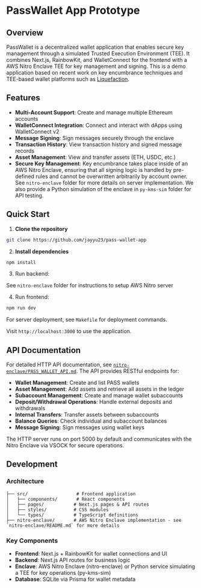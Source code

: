 # PassWallet App Prototype

## Overview
PassWallet is a decentralized wallet application that enables secure key management through a simulated Trusted Execution Environment (TEE). It combines Next.js, RainbowKit, and WalletConnect for the frontend with a AWS Nitro Enclave TEE for key management and signing. This is a demo application based on recent work on key encumbrance techniques and TEE-based wallet platforms such as [Liquefaction](https://github.com/key-encumbrance/liquefaction).

## Features

- **Multi-Account Support**: Create and manage multiple Ethereum accounts
- **WalletConnect Integration**: Connect and interact with dApps using WalletConnect v2
- **Message Signing**: Sign messages securely through the enclave
- **Transaction History**: View transaction history and signed message records
- **Asset Management**: View and transfer assets (ETH, USDC, etc.)
- **Secure Key Management**: Key encumbrance takes place inside of an AWS Nitro Enclave, ensuring that all signing logic is handled by pre-defined rules and cannot be overwritten arbitrarily by account owner. See `nitro-enclave` folder for more details on server implementation. We also provide a Python simulation of the enclave in `py-kms-sim` folder for API testing.

## Quick Start

1. **Clone the repository**
```bash
git clone https://github.com/jayyu23/pass-wallet-app
```

2. **Install dependencies**
```bash
npm install
```

3. Run backend:

See `nitro-enclave` folder for instructions to setup AWS Nitro server

4. Run frontend:
```bash
npm run dev
```

For server deployment, see `Makefile` for deployment commands.

Visit `http://localhost:3000` to use the application.

## API Documentation

For detailed HTTP API documentation, see [`nitro-enclave/PASS_WALLET_API.md`](nitro-enclave/PASS_WALLET_API.md). The API provides RESTful endpoints for:

- **Wallet Management**: Create and list PASS wallets
- **Asset Management**: Add assets and retrieve all assets in the ledger
- **Subaccount Management**: Create and manage wallet subaccounts
- **Deposit/Withdrawal Operations**: Handle external deposits and withdrawals
- **Internal Transfers**: Transfer assets between subaccounts
- **Balance Queries**: Check individual and subaccount balances
- **Message Signing**: Sign messages using wallet keys

The HTTP server runs on port 5000 by default and communicates with the Nitro Enclave via VSOCK for secure operations.

## Development

### Architecture

```
├── src/                  # Frontend application
│   ├── components/       # React components
│   ├── pages/           # Next.js pages & API routes
│   ├── styles/          # CSS modules
│   └── types/           # TypeScript definitions
├── nitro-enclave/       # AWS Nitro Enclave implementation - see `nitro-enclave/README.md` for more details
```

### Key Components

- **Frontend**: Next.js + RainbowKit for wallet connections and UI
- **Backend**: Next.js API routes for business logic
- **Enclave**: AWS Nitro Enclave (nitro-enclave) or Python service simulating a TEE for key operations (py-kms-sim)
- **Database**: SQLite via Prisma for wallet metadata